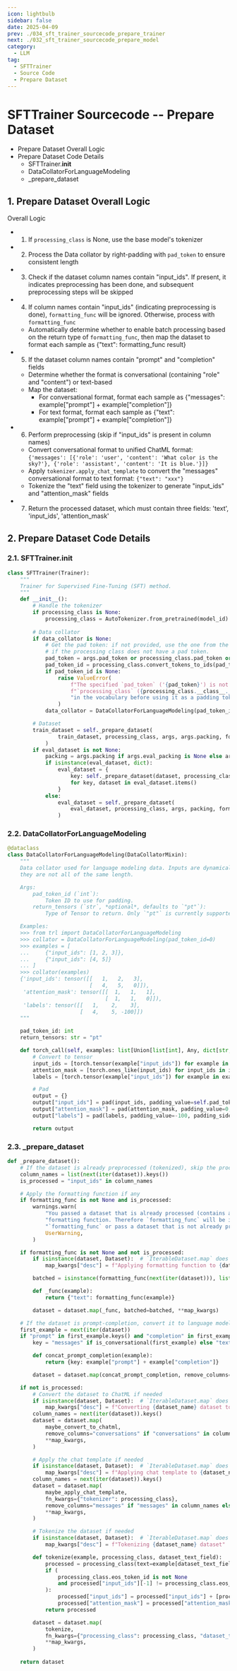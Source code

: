 ```yaml
---
icon: lightbulb
sidebar: false
date: 2025-04-09
prev: ./034_sft_trainer_sourcecode_prepare_trainer
next: ./032_sft_trainer_sourcecode_prepare_model
category:
  - LLM
tag:
  - SFTTrainer
  - Source Code
  - Prepare Dataset
---
```

# SFTTrainer Sourcecode -- Prepare Dataset
- Prepare Dataset Overall Logic
- Prepare Dataset Code Details
    - SFTTrainer.__init__
    - DataCollatorForLanguageModeling
    - _prepare_dataset
<!-- more -->
## 1. Prepare Dataset Overall Logic
Overall Logic
- 1. If `processing_class` is None, use the base model's tokenizer
- 2. Process the Data collator by right-padding with `pad_token` to ensure consistent length
- 3. Check if the dataset column names contain "input_ids". If present, it indicates preprocessing has been done, and subsequent preprocessing steps will be skipped
- 4. If column names contain "input_ids" (indicating preprocessing is done), `formatting_func` will be ignored. Otherwise, process with `formatting_func`
    - Automatically determine whether to enable batch processing based on the return type of `formatting_func`, then map the dataset to format each sample as {"text": formatting_func result}
- 5. If the dataset column names contain "prompt" and "completion" fields
    - Determine whether the format is conversational (containing "role" and "content") or text-based
    - Map the dataset:
        - For conversational format, format each sample as {"messages": example["prompt"] + example["completion"]}
        - For text format, format each sample as {"text": example["prompt"] + example["completion"]}
- 6. Perform preprocessing (skip if "input_ids" is present in column names)
    - Convert conversational format to unified ChatML format: `{'messages': [{'role': 'user', 'content': 'What color is the sky?'}, {'role': 'assistant', 'content': 'It is blue.'}]}`
    - Apply `tokenizer.apply_chat_template` to convert the "messages" conversational format to text format: `{"text": "xxx"}`
    - Tokenize the "text" field using the tokenizer to generate "input_ids" and "attention_mask" fields
- 7. Return the processed dataset, which must contain three fields: 'text', 'input_ids', 'attention_mask'

## 2. Prepare Dataset Code Details  
### 2.1. SFTTrainer.__init__
```python
class SFTTrainer(Trainer):
    """
    Trainer for Supervised Fine-Tuning (SFT) method.
    """
    def __init__():
        # Handle the tokenizer
        if processing_class is None:
            processing_class = AutoTokenizer.from_pretrained(model_id)
        
        # Data collator
        if data_collator is None:
            # Get the pad token: if not provided, use the one from the processing class or the eos token
            # if the processing class does not have a pad token.
            pad_token = args.pad_token or processing_class.pad_token or processing_class.eos_token
            pad_token_id = processing_class.convert_tokens_to_ids(pad_token)
            if pad_token_id is None:
                raise ValueError(
                    f"The specified `pad_token` ('{pad_token}') is not found in the vocabulary of the given "
                    f"`processing_class` ({processing_class.__class__.__name__}). Ensure that the `pad_token` exists "
                    "in the vocabulary before using it as a padding token."
                )
            data_collator = DataCollatorForLanguageModeling(pad_token_id)

        # Dataset
        train_dataset = self._prepare_dataset(
                train_dataset, processing_class, args, args.packing, formatting_func, "train"
            )
        if eval_dataset is not None:
            packing = args.packing if args.eval_packing is None else args.eval_packing
            if isinstance(eval_dataset, dict):
                eval_dataset = {
                    key: self._prepare_dataset(dataset, processing_class, args, packing, formatting_func, key)
                    for key, dataset in eval_dataset.items()
                }
            else:
                eval_dataset = self._prepare_dataset(
                    eval_dataset, processing_class, args, packing, formatting_func, "eval"
                )
```

### 2.2. DataCollatorForLanguageModeling
```python
@dataclass
class DataCollatorForLanguageModeling(DataCollatorMixin):
    """
    Data collator used for language modeling data. Inputs are dynamically padded to the maximum length of a batch if
    they are not all of the same length.

    Args:
        pad_token_id (`int`):
            Token ID to use for padding.
        return_tensors (`str`, *optional*, defaults to `"pt"`):
            Type of Tensor to return. Only `"pt"` is currently supported.

    Examples:
    >>> from trl import DataCollatorForLanguageModeling
    >>> collator = DataCollatorForLanguageModeling(pad_token_id=0)
    >>> examples = [
    ...     {"input_ids": [1, 2, 3]},
    ...     {"input_ids": [4, 5]}
    ... ]
    >>> collator(examples)
    {'input_ids': tensor([[   1,   2,   3],
                          [   4,   5,   0]]),
     'attention_mask': tensor([[  1,   1,   1],
                               [  1,   1,   0]]),
     'labels': tensor([[   1,    2,    3],
                       [   4,    5, -100]])
    """

    pad_token_id: int
    return_tensors: str = "pt"

    def torch_call(self, examples: list[Union[list[int], Any, dict[str, Any]]]) -> dict[str, Any]:
        # Convert to tensor
        input_ids = [torch.tensor(example["input_ids"]) for example in examples]
        attention_mask = [torch.ones_like(input_ids) for input_ids in input_ids]
        labels = [torch.tensor(example["input_ids"]) for example in examples]

        # Pad
        output = {}
        output["input_ids"] = pad(input_ids, padding_value=self.pad_token_id, padding_side="right")
        output["attention_mask"] = pad(attention_mask, padding_value=0, padding_side="right")
        output["labels"] = pad(labels, padding_value=-100, padding_side="right")

        return output
```

### 2.3. _prepare_dataset
```python
def _prepare_dataset():
    # If the dataset is already preprocessed (tokenized), skip the processing steps.
    column_names = list(next(iter(dataset)).keys())
    is_processed = "input_ids" in column_names

    # Apply the formatting function if any
    if formatting_func is not None and is_processed:
        warnings.warn(
            "You passed a dataset that is already processed (contains an `input_ids` field) together with a "
            "formatting function. Therefore `formatting_func` will be ignored. Either remove the "
            "`formatting_func` or pass a dataset that is not already processed.",
            UserWarning,
        )

    if formatting_func is not None and not is_processed:
        if isinstance(dataset, Dataset):  # `IterableDataset.map` does not support `desc`
            map_kwargs["desc"] = f"Applying formatting function to {dataset_name} dataset"

        batched = isinstance(formatting_func(next(iter(dataset))), list)

        def _func(example):
            return {"text": formatting_func(example)}

        dataset = dataset.map(_func, batched=batched, **map_kwargs)

    # If the dataset is prompt-completion, convert it to language modeling type
    first_example = next(iter(dataset))
    if "prompt" in first_example.keys() and "completion" in first_example.keys():
        key = "messages" if is_conversational(first_example) else "text"

        def concat_prompt_completion(example):
            return {key: example["prompt"] + example["completion"]}

        dataset = dataset.map(concat_prompt_completion, remove_columns=["prompt", "completion"])

    if not is_processed:
        # Convert the dataset to ChatML if needed
        if isinstance(dataset, Dataset):  # `IterableDataset.map` does not support `desc`
            map_kwargs["desc"] = f"Converting {dataset_name} dataset to ChatML"
        column_names = next(iter(dataset)).keys()
        dataset = dataset.map(
            maybe_convert_to_chatml,
            remove_columns="conversations" if "conversations" in column_names else None,
            **map_kwargs,
        )

        # Apply the chat template if needed
        if isinstance(dataset, Dataset):  # `IterableDataset.map` does not support `desc`
            map_kwargs["desc"] = f"Applying chat template to {dataset_name} dataset"
        column_names = next(iter(dataset)).keys()
        dataset = dataset.map(
            maybe_apply_chat_template,
            fn_kwargs={"tokenizer": processing_class},
            remove_columns="messages" if "messages" in column_names else None,  # renamed to "text"
            **map_kwargs,
        )

        # Tokenize the dataset if needed
        if isinstance(dataset, Dataset):  # `IterableDataset.map` does not support `desc`
            map_kwargs["desc"] = f"Tokenizing {dataset_name} dataset"

        def tokenize(example, processing_class, dataset_text_field):
            processed = processing_class(text=example[dataset_text_field])
            if (
                processing_class.eos_token_id is not None
                and processed["input_ids"][-1] != processing_class.eos_token_id
            ):
                processed["input_ids"] = processed["input_ids"] + [processing_class.eos_token_id]
                processed["attention_mask"] = processed["attention_mask"] + [1]
            return processed

        dataset = dataset.map(
            tokenize,
            fn_kwargs={"processing_class": processing_class, "dataset_text_field": args.dataset_text_field},
            **map_kwargs,
        )
    
    return dataset
```

